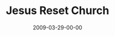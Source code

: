 ---
layout: message
category: message
series: "Reset"
title: "Jesus Reset Church"
date: 2009-03-29-00-00
message_id: 554
sc-permalink-url: "http://soundcloud.com/crdschurch/jesus-reset-church"
audio: "http://s3.amazonaws.com/crossroads-media/messages/audio/Reset6.mp3"
audio-duration: "40:16"
program: "http://s3.amazonaws.com/crossroads-media/documents/0328_29Program.pdf"
description: "Jesus is alive and active today through his Body - the Church. "
video: "http://s3.amazonaws.com/crossroads-media/messages/video/Reset6.mp4"
video-duration: "40:15"
yt-embed-url: "//www.youtube.com/embed/JSPfUZLCMyo"
video-image: "http://s3.amazonaws.com/crossroads-media/images/Reset6-still.jpg"
tag: 
 - reset
 - church
 - jesus
 - tome
explicit: false
---